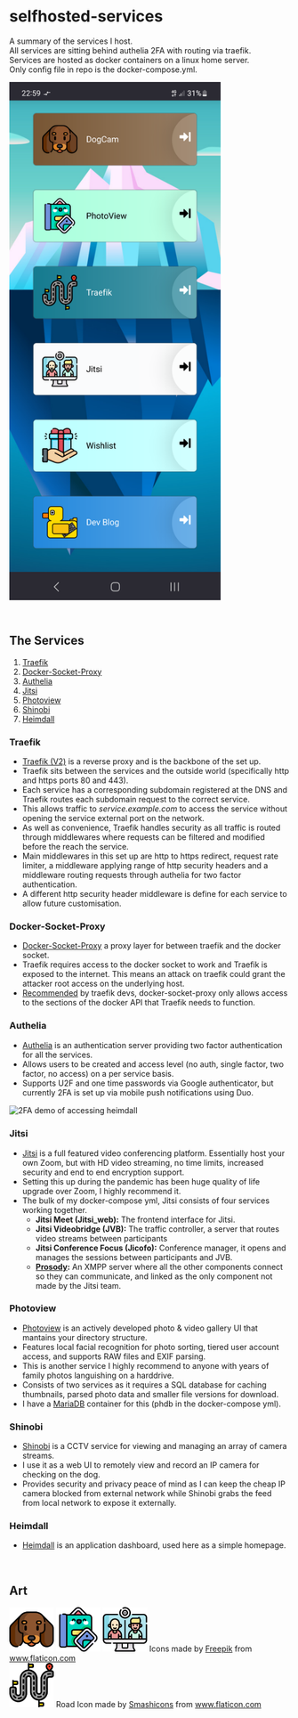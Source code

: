 # selfhosted-services
A summary of the services I host.<br />
All services are sitting behind authelia 2FA with routing via traefik.<br />
Services are hosted as docker containers on a linux home server.<br />
Only config file in repo is the docker-compose.yml.<br />

<p align="Left">
<img align="center" src="/images/heimdallScreenshot.png" alt="Hosted services" width="380"><br \>
</p>

</br>

## The Services
1. [Traefik](#traefik)
2. [Docker-Socket-Proxy](#docker-socket-proxy)
3. [Authelia](#authelia)
4. [Jitsi](#jitsi)
5. [Photoview](#photoview)
6. [Shinobi](#shinobi)
7. [Heimdall](#heimdall)

### Traefik
- [Traefik (V2)](https://github.com/traefik/traefik#readme) is a reverse proxy and is the backbone of the set up. <br />
- Traefik sits between the services and the outside world (specifically http and https ports 80 and 443).<br />
- Each service has a corresponding subdomain registered at the DNS and Traefik routes each subdomain request to the correct service.<br />
- This allows traffic to *service.example.com* to access the service without opening the service external port on the network.<br />
- As well as convenience, Traefik handles security as all traffic is routed through middlewares where requests can be filtered and modified before the reach the service.<br />
- Main middlewares in this set up are http to https redirect, request rate limiter, a middleware applying range of http security headers and a middleware routing requests through authelia for two factor authentication.<br />
- A different http security header middleware is define for each service to allow future customisation.

### Docker-Socket-Proxy
- [Docker-Socket-Proxy](https://github.com/Tecnativa/docker-socket-proxy#readme) a proxy layer for between traefik and the docker socket.
- Traefik requires access to the docker socket to work and Traefik is exposed to the internet. This means an attack on traefik could grant the attacker root access on the underlying host. 
- [Recommended](https://doc.traefik.io/traefik/providers/docker/#docker-api-access) by traefik devs, docker-socket-proxy only allows access to the sections of the docker API that Traefik needs to function.

### Authelia
- [Authelia](https://github.com/authelia/authelia#readme) is an authentication server providing two factor authentication for all the services.
- Allows users to be created and access level (no auth, single factor, two factor, no access) on a per service basis.
- Supports U2F and one time passwords via Google authenticator, but currently 2FA is set up via mobile push notifications using Duo.
<p align="Left">
<img align="center" src="/images/autheliaDemo.gif" alt="2FA demo of accessing heimdall" width="275"><br \>
</p>


### Jitsi
- [Jitsi](https://github.com/jitsi/jitsi-meet#readme) is a full featured video conferencing platform. Essentially host your own Zoom, but with HD video streaming, no time limits, increased security and end to end encryption support.</br> 
- Setting this up during the pandemic has been huge quality of life upgrade over Zoom, I highly recommend it. </br>
- The bulk of my docker-compose yml, Jitsi consists of four services working together. </br>
    - **Jitsi Meet (Jitsi_web):** The frontend interface for Jitsi. 
    - **Jitsi Videobridge (JVB):** The traffic controller, a server that routes video streams between participants
    - **Jitsi Conference Focus (Jicofo):** Conference manager, it opens and manages the sessions between participants and JVB.
    - **[Prosody](https://github.com/prosody):** An XMPP server where all the other components connect so they can communicate, and linked as the only component not made by the Jitsi team.

### Photoview
- [Photoview](https://github.com/photoview/photoview#readme) is an actively developed photo & video gallery UI that mantains your directory structure.
- Features local facial recognition for photo sorting, tiered user account access, and supports RAW files and EXIF parsing.
- This is another service I highly recommend to anyone with years of family photos languishing on a harddrive.
- Consists of two services as it requires a SQL database for caching thumbnails, parsed photo data and smaller file versions for download.
- I have a [MariaDB](https://github.com/MariaDB/mariadb-docker#readme) container for this (phdb in the docker-compose yml).

### Shinobi
- [Shinobi](https://gitlab.com/Shinobi-Systems/Shinobi/-/blob/master/README.md) is a CCTV service for viewing and managing an array of camera streams. </br>
- I use it as a web UI to remotely view and record an IP camera for checking on the dog. </br>
- Provides security and privacy peace of mind as I can keep the cheap IP camera blocked from external network while Shinobi grabs the feed from local network to expose it externally.

### Heimdall
- [Heimdall](https://github.com/linuxserver/Heimdall#readme) is an application dashboard, used here as a simple homepage.

</br>

## Art
<p float="left">
  <img src="/images/dogCamIcon.png" alt="DogCam Icon" width="80" />
  <img src="/images/photoviewIcon.png" alt="PhotoView Icon" width="80" /> 
  <img src="/images/jitsiIcon.png" alt="Jitsi Icon" width="80" /> Icons made by <a href="https://www.freepik.com" title="Freepik">Freepik</a> from <a href="https://www.flaticon.com/" title="Flaticon">www.flaticon.com</a>
</br>
  <img src="/images/traefikIcon.png" alt="DogCam Icon" width="80" /> Road Icon made by <a href="https://www.flaticon.com/authors/smashicons" title="Smashicons">Smashicons</a> from <a href="https://www.flaticon.com/" title="Flaticon">www.flaticon.com</a>

